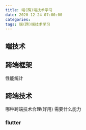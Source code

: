 ```yaml
---
title: 端(跨)端技术学习
date: 2020-12-24 07:00:00
categories: 
tags: 端(跨)端技术学习
---
```


## 端技术
 
## 跨端框架
性能统计

## 跨端技术
哪种跨端技术合理(好用) 需要什么能力
### flutter











